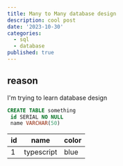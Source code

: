 ```yaml
---
title: Many to Many database design
description: cool post
date: '2023-10-30'
categories:
  - sql
  - database
published: true
---
```


## reason

I'm trying to learn database design

```sql
CREATE TABLE something
 id SERIAL NO NULL
 name VARCHAR(50)

```

| id  | name       | color |
| --- | ---------- | ----- |
| 1   | typescript | blue  |
